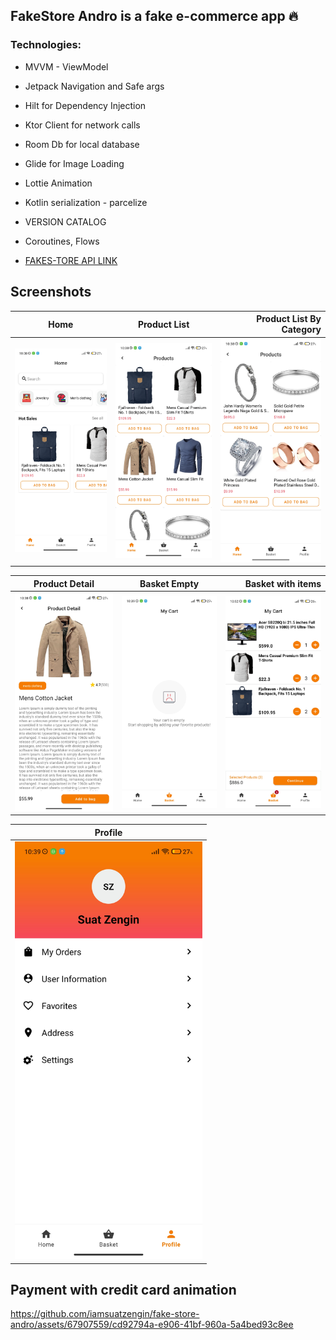 ## FakeStore Andro is a fake e-commerce app 🔥

### Technologies: 
* MVVM - ViewModel
* Jetpack Navigation and Safe args
* Hilt for Dependency Injection
* Ktor Client for network calls
* Room Db for local database
* Glide for Image Loading
* Lottie Animation
* Kotlin serialization - parcelize
* VERSION CATALOG
* Coroutines, Flows

* <a href="https://fakestoreapi.com/">FAKES-TORE API LINK</a> 

## Screenshots

| Home       | Product List           | Product List By Category  |
| ------------- |:-------------:| -----:|
| <img src="ss/home.jpg" width="300px"> </img>      | <img src="ss/product-list.jpg" width="300px"> </img> |<img src="ss/products-by-category.jpg" width="300px"> </img> |

| Product Detail       | Basket Empty           | Basket with items  |
| ------------- |:-------------:| -----:|
| <img src="ss/product-detail.jpg" width="300px"> </img>      | <img src="ss/basket-empty.jpg" width="300px"> </img> |<img src="ss/basket.jpg" width="300px"> </img> |

| Profile       | 
| ------------- |
| <img src="ss/profile.jpg" width="300px"> </img>      | 

## Payment with credit card animation
https://github.com/iamsuatzengin/fake-store-andro/assets/67907559/cd92794a-e906-41bf-960a-5a4bed93c8ee

